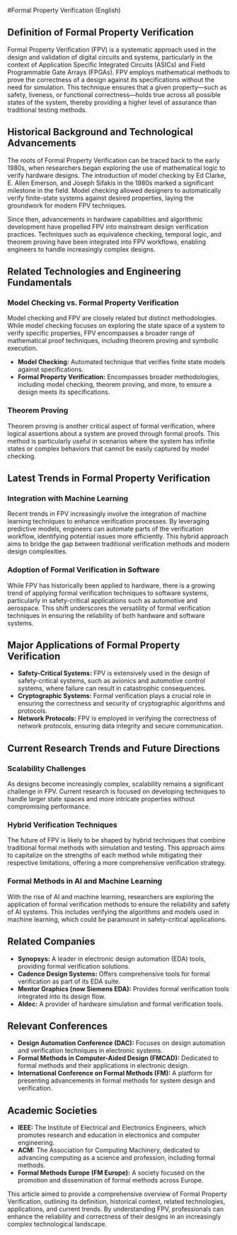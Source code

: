 #Formal Property Verification (English)

## Definition of Formal Property Verification

Formal Property Verification (FPV) is a systematic approach used in the design and validation of digital circuits and systems, particularly in the context of Application Specific Integrated Circuits (ASICs) and Field Programmable Gate Arrays (FPGAs). FPV employs mathematical methods to prove the correctness of a design against its specifications without the need for simulation. This technique ensures that a given property—such as safety, liveness, or functional correctness—holds true across all possible states of the system, thereby providing a higher level of assurance than traditional testing methods.

## Historical Background and Technological Advancements

The roots of Formal Property Verification can be traced back to the early 1980s, when researchers began exploring the use of mathematical logic to verify hardware designs. The introduction of model checking by Ed Clarke, E. Allen Emerson, and Joseph Sifakis in the 1980s marked a significant milestone in the field. Model checking allowed designers to automatically verify finite-state systems against desired properties, laying the groundwork for modern FPV techniques.

Since then, advancements in hardware capabilities and algorithmic development have propelled FPV into mainstream design verification practices. Techniques such as equivalence checking, temporal logic, and theorem proving have been integrated into FPV workflows, enabling engineers to handle increasingly complex designs.

## Related Technologies and Engineering Fundamentals

### Model Checking vs. Formal Property Verification

Model checking and FPV are closely related but distinct methodologies. While model checking focuses on exploring the state space of a system to verify specific properties, FPV encompasses a broader range of mathematical proof techniques, including theorem proving and symbolic execution. 

- **Model Checking:** Automated technique that verifies finite state models against specifications.
- **Formal Property Verification:** Encompasses broader methodologies, including model checking, theorem proving, and more, to ensure a design meets its specifications.

### Theorem Proving

Theorem proving is another critical aspect of formal verification, where logical assertions about a system are proved through formal proofs. This method is particularly useful in scenarios where the system has infinite states or complex behaviors that cannot be easily captured by model checking.

## Latest Trends in Formal Property Verification

### Integration with Machine Learning

Recent trends in FPV increasingly involve the integration of machine learning techniques to enhance verification processes. By leveraging predictive models, engineers can automate parts of the verification workflow, identifying potential issues more efficiently. This hybrid approach aims to bridge the gap between traditional verification methods and modern design complexities.

### Adoption of Formal Verification in Software

While FPV has historically been applied to hardware, there is a growing trend of applying formal verification techniques to software systems, particularly in safety-critical applications such as automotive and aerospace. This shift underscores the versatility of formal verification techniques in ensuring the reliability of both hardware and software systems.

## Major Applications of Formal Property Verification

- **Safety-Critical Systems:** FPV is extensively used in the design of safety-critical systems, such as avionics and automotive control systems, where failure can result in catastrophic consequences.
- **Cryptographic Systems:** Formal verification plays a crucial role in ensuring the correctness and security of cryptographic algorithms and protocols.
- **Network Protocols:** FPV is employed in verifying the correctness of network protocols, ensuring data integrity and secure communication.

## Current Research Trends and Future Directions

### Scalability Challenges

As designs become increasingly complex, scalability remains a significant challenge in FPV. Current research is focused on developing techniques to handle larger state spaces and more intricate properties without compromising performance.

### Hybrid Verification Techniques

The future of FPV is likely to be shaped by hybrid techniques that combine traditional formal methods with simulation and testing. This approach aims to capitalize on the strengths of each method while mitigating their respective limitations, offering a more comprehensive verification strategy.

### Formal Methods in AI and Machine Learning

With the rise of AI and machine learning, researchers are exploring the application of formal verification methods to ensure the reliability and safety of AI systems. This includes verifying the algorithms and models used in machine learning, which could be paramount in safety-critical applications.

## Related Companies

- **Synopsys:** A leader in electronic design automation (EDA) tools, providing formal verification solutions.
- **Cadence Design Systems:** Offers comprehensive tools for formal verification as part of its EDA suite.
- **Mentor Graphics (now Siemens EDA):** Provides formal verification tools integrated into its design flow.
- **Aldec:** A provider of hardware simulation and formal verification tools.

## Relevant Conferences

- **Design Automation Conference (DAC):** Focuses on design automation and verification techniques in electronic systems.
- **Formal Methods in Computer-Aided Design (FMCAD):** Dedicated to formal methods and their applications in electronic design.
- **International Conference on Formal Methods (FM):** A platform for presenting advancements in formal methods for system design and verification.

## Academic Societies

- **IEEE:** The Institute of Electrical and Electronics Engineers, which promotes research and education in electronics and computer engineering.
- **ACM:** The Association for Computing Machinery, dedicated to advancing computing as a science and profession, including formal methods.
- **Formal Methods Europe (FM Europe):** A society focused on the promotion and dissemination of formal methods across Europe.

This article aimed to provide a comprehensive overview of Formal Property Verification, outlining its definition, historical context, related technologies, applications, and current trends. By understanding FPV, professionals can enhance the reliability and correctness of their designs in an increasingly complex technological landscape.